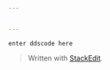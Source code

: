 ```yaml
---


---
```


<pre><code>enter ddscode here
</code></pre>
<blockquote>
<p>Written with <a href="https://stackedit.io/">StackEdit</a>.</p>
</blockquote>


